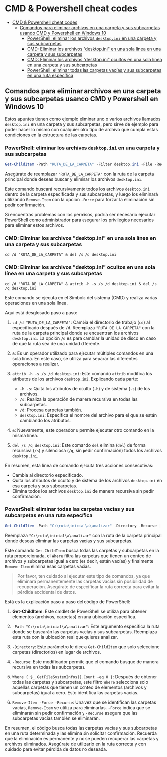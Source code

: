 # CMD & Powershell cheat codes

- [CMD \& Powershell cheat codes](#cmd--powershell-cheat-codes)
  - [Comandos para eliminar archivos en una carpeta y sus subcarpetas usando CMD y Powershell en Windows 10](#comandos-para-eliminar-archivos-en-una-carpeta-y-sus-subcarpetas-usando-cmd-y-powershell-en-windows-10)
    - [PowerShell: eliminar los archivos `desktop.ini` en una carpeta y sus subcarpetas](#powershell-eliminar-los-archivos-desktopini-en-una-carpeta-y-sus-subcarpetas)
    - [CMD: Eliminar los archivos "desktop.ini" en una sola línea en una carpeta y sus subcarpetas](#cmd-eliminar-los-archivos-desktopini-en-una-sola-línea-en-una-carpeta-y-sus-subcarpetas)
    - [CMD: Eliminar los archivos "desktop.ini" ocultos en una sola línea en una carpeta y sus subcarpetas](#cmd-eliminar-los-archivos-desktopini-ocultos-en-una-sola-línea-en-una-carpeta-y-sus-subcarpetas)
    - [PowerShell: eliminar todas las carpetas vacías y sus subcarpetas en una ruta específica](#powershell-eliminar-todas-las-carpetas-vacías-y-sus-subcarpetas-en-una-ruta-específica)

## Comandos para eliminar archivos en una carpeta y sus subcarpetas usando CMD y Powershell en Windows 10

Estos apuntes tienen como ejemplo eliminar uno o varios archivos llamados `desktop.ini` en una carpeta y sus subcarpetas, pero sirve de ejemplo para poder hacer lo mismo con cualquier otro tipo de archivo que cumpla estas condiciones en la estructura de las carpetas.

### PowerShell: eliminar los archivos `desktop.ini` en una carpeta y sus subcarpetas

```powershell
Get-ChildItem -Path "RUTA_DE_LA_CARPETA" -Filter desktop.ini -File -Recurse | ForEach-Object { Remove-Item $_.FullName -Force }
```

Asegúrate de reemplazar `"RUTA_DE_LA_CARPETA"` con la ruta de la carpeta principal donde deseas buscar y eliminar los archivos `desktop.ini`.

Este comando buscará recursivamente todos los archivos `desktop.ini` dentro de la carpeta especificada y sus subcarpetas, y luego los eliminará utilizando `Remove-Item` con la opción `-Force` para forzar la eliminación sin pedir confirmación.

Si encuentras problemas con los permisos, podría ser necesario ejecutar PowerShell como administrador para asegurar los privilegios necesarios para eliminar estos archivos.

### CMD: Eliminar los archivos "desktop.ini" en una sola línea en una carpeta y sus subcarpetas

```shell
cd /d "RUTA_DE_LA_CARPETA" & del /s /q desktop.ini
```

### CMD: Eliminar los archivos "desktop.ini" ocultos en una sola línea en una carpeta y sus subcarpetas

```shell
cd /d "RUTA_DE_LA_CARPETA" & attrib -h -s /s /d desktop.ini & del /s /q desktop.ini
```

Este comando se ejecuta en el Símbolo del sistema (CMD) y realiza varias operaciones en una sola línea.

Aquí está desglosado paso a paso:

1. `cd /d "RUTA_DE_LA_CARPETA"`: Cambia el directorio de trabajo (`cd`) al especificado después de `/d`. Reemplaza `"RUTA_DE_LA_CARPETA"` con la ruta de la carpeta principal donde se encuentran los archivos `desktop.ini`. La opción `/d` es para cambiar la unidad de disco en caso de que la ruta sea de una unidad diferente.

2. `&`: Es un operador utilizado para ejecutar múltiples comandos en una sola línea. En este caso, se utiliza para separar las diferentes operaciones a realizar.

3. `attrib -h -s /s /d desktop.ini`: Este comando `attrib` modifica los atributos de los archivos `desktop.ini`. Explicando cada parte:

   - `-h -s`: Quita los atributos de oculto (`-h`) y de sistema (`-s`) de los archivos.
   - `/s`: Realiza la operación de manera recursiva en todas las subcarpetas.
   - `/d`: Procesa carpetas también.
   - `desktop.ini`: Especifica el nombre del archivo para el que se están cambiando los atributos.

4. `&`: Nuevamente, este operador `&` permite ejecutar otro comando en la misma línea.

5. `del /s /q desktop.ini`: Este comando `del` elimina (`del`) de forma recursiva (`/s`) y silenciosa (`/q`, sin pedir confirmación) todos los archivos `desktop.ini`.

En resumen, esta línea de comando ejecuta tres acciones consecutivas:

- Cambia al directorio especificado.
- Quita los atributos de oculto y de sistema de los archivos `desktop.ini` en esa carpeta y sus subcarpetas.
- Elimina todos los archivos `desktop.ini` de manera recursiva sin pedir confirmación.

### PowerShell: eliminar todas las carpetas vacías y sus subcarpetas en una ruta específica

```powershell
Get-ChildItem -Path "C:\ruta\inicial\a\analizar" -Directory -Recurse | Where { $_.GetFileSystemInfos().Count -eq 0 } | Remove-Item -Force -Recurse
```

Reemplaza `"C:\ruta\inicial\a\analizar"` con la ruta de la carpeta principal donde deseas eliminar las carpetas vacías y sus subcarpetas.

Este comando `Get-ChildItem` busca todas las carpetas y subcarpetas en la ruta proporcionada, el `Where` filtra las carpetas que tienen un conteo de archivos y subcarpetas igual a cero (es decir, están vacías) y finalmente `Remove-Item` elimina esas carpetas vacías.

> Por favor, ten cuidado al ejecutar este tipo de comandos, ya que eliminará permanentemente las carpetas vacías sin posibilidad de recuperación. Asegúrate de especificar la ruta correcta para evitar la pérdida accidental de datos.

Está es la explicación paso a paso del código de PowerShell:

1. **Get-ChildItem**: Este cmdlet de PowerShell se utiliza para obtener elementos (archivos, carpetas) en una ubicación específica.

2. `-Path "C:\ruta\inicial\a\analizar"`: Este argumento especifica la ruta donde se buscarán las carpetas vacías y sus subcarpetas. Reemplaza esta ruta con la ubicación real que quieres analizar.

3. `-Directory`: Este parámetro le dice a `Get-ChildItem` que solo seleccione carpetas (directorios) en lugar de archivos.

4. `-Recurse`: Este modificador permite que el comando busque de manera recursiva en todas las subcarpetas.

5. `Where { $_.GetFileSystemInfos().Count -eq 0 }`: Después de obtener todas las carpetas y subcarpetas, este filtro `Where` selecciona solo aquellas carpetas que tienen un conteo de elementos (archivos y subcarpetas) igual a cero. Esto identifica las carpetas vacías.

6. `Remove-Item -Force -Recurse`: Una vez que se identifican las carpetas vacías, `Remove-Item` se utiliza para eliminarlas. `-Force` indica que se eliminarán sin pedir confirmación y `-Recurse` asegura que las subcarpetas vacías también se eliminarán.

En resumen, el código busca todas las carpetas vacías y sus subcarpetas en una ruta determinada y las elimina sin solicitar confirmación. Recuerda que la eliminación es permanente y no se pueden recuperar las carpetas y archivos eliminados. Asegúrate de utilizarlo en la ruta correcta y con cuidado para evitar pérdida de datos no deseada.

